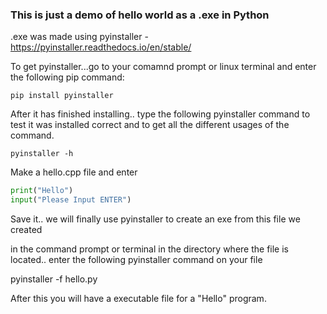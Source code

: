 ### This is just a demo of hello world as a .exe in Python 

.exe was made using pyinstaller - https://pyinstaller.readthedocs.io/en/stable/

To get pyinstaller...go to your comamnd prompt or linux terminal and enter the following pip command:
```  
pip install pyinstaller
```
After it has finished installing.. type the following pyinstaller command to test it was installed correct and to get all the different usages of the command.
```
pyinstaller -h
```
Make a hello.cpp file and enter
```python
print("Hello")
input("Please Input ENTER")
```
Save it.. we will finally use pyinstaller to create an exe from this file we created

in the command prompt or terminal in the directory where the file is located.. enter the following pyinstaller command on your file

pyinstaller -f hello.py

After this you will have a executable file for a  "Hello" program.
